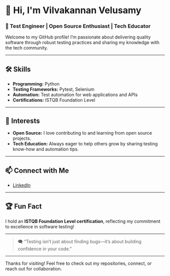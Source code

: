 # 👋 Hi, I'm Vilvakannan Velusamy

### 🚀 Test Engineer | Open Source Enthusiast | Tech Educator

Welcome to my GitHub profile! I’m passionate about delivering quality software through robust testing practices and sharing my knowledge with the tech community.

---

## 🛠️ Skills

- **Programming:** Python
- **Testing Frameworks:** Pytest, Selenium
- **Automation:** Test automation for web applications and APIs
- **Certifications:** ISTQB Foundation Level

---

## 🌱 Interests

- **Open Source:** I love contributing to and learning from open source projects.
- **Tech Education:** Always eager to help others grow by sharing testing know-how and automation tips.

---

## 📫 Connect with Me

- [LinkedIn](https://www.linkedin.com/in/vilvakannan-velusamy-5b1951262?lipi=urn%3Ali%3Apage%3Ad_flagship3_profile_view_base_contact_details%3BeO3%2FllWGReu8Kf09n66fYA%3D%3D)

---

## 🏆 Fun Fact

I hold an **ISTQB Foundation Level certification**, reflecting my commitment to excellence in software testing!

---

> 🗨️ “Testing isn’t just about finding bugs—it’s about building confidence in your code.”

---

Thanks for visiting! Feel free to check out my repositories, connect, or reach out for collaboration.
